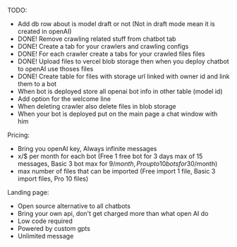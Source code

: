 TODO:

- Add db row about is model draft or not (Not in draft mode mean it is created in openAI)
- DONE! Remove crawling related stuff from chatbot tab
- DONE! Create a tab for your crawlers and crawling configs
- DONE! For each crawler create a tabs for your crawled files files
- DONE! Upload files to vercel blob storage then when you deploy chatbot to openAI use thoses files
- DONE! Create table for files with storage url linked with owner id and link them to a bot
- When bot is deployed store all openai bot info in other table (model id)
- Add option for the welcome line
- When deleting crawler also delete files in blob storage
- When your bot is deployed put on the main page a chat window with him

Pricing:
- Bring you openAI key, Always infinite messages
- x/$ per month for each bot (Free 1 free bot for 3 days max of 15 messages, Basic 3 bot max for 9$/month, Pro up to 10 bots for 30$/month)
- max number of files that can be imported (Free import 1 file, Basic 3 import files, Pro 10 files)

Landing page:

- Open source alternative to all chatbots
- Bring your own api, don't get charged more than what open AI do
- Low code required
- Powered by custom gpts
- Unlimited message

